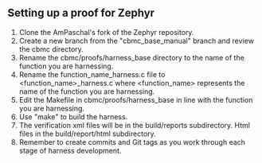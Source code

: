 ## Setting up a proof for Zephyr

1. Clone the AmPaschal's fork of the Zephyr repository.
1. Create a new branch from the "cbmc_base_manual" branch and review the cbmc directory.
1. Rename the cbmc/proofs/harness_base directory to the name of the function you are harnessing.
1. Rename the function_name_harness.c file to <function_name>_harness.c where <function_name> represents the name of the function you are harnessing.
1. Edit the Makefile in cbmc/proofs/harness_base in line with the function you are harnessing.
1. Use "make" to build the harness.
1. The verification xml files will be in the build/reports subdirectory. Html files in the build/report/html subdirectory.
1. Remember to create commits and Git tags as you work through each stage of harness development.
